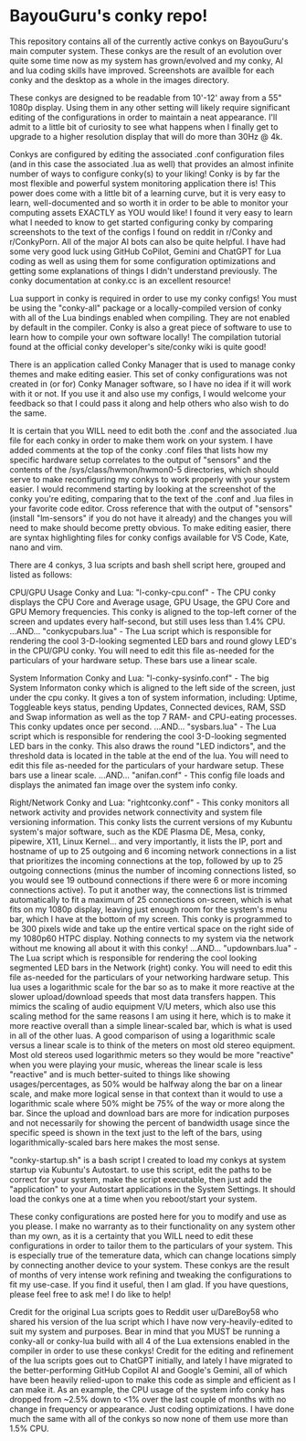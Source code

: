 # BayouGuru's conky repo!

This repository contains all of the currently active conkys on BayouGuru's main computer system.  These conkys are the result of an evolution over quite some time now as my system has grown/evolved and my conky, AI and lua coding skills have improved.  Screenshots are availble for each conky and the desktop as a whole in the images directory.

These conkys are designed to be readable from 10'-12' away from a 55" 1080p display.  Using them in any other setting will likely require significant editing of the configurations in order to maintain a neat appearance.  I'll admit to a little bit of curiosity to see what happens when I finally get to upgrade to a higher resolution display that will do more than 30Hz @ 4k.

Conkys are configured by editing the associated .conf configuration files (and in this case the associated .lua as well) that provides an almost infinite number of ways to configure conky(s) to your liking!  Conky is by far the most flexible and powerful system monitoring application there is! This power does come with a little bit of a learning curve, but it is very easy to learn, well-documented and so worth it in order to be able to monitor your computing assets EXACTLY as YOU would like!  I found it very easy to learn what I needed to know to get started configuring conky by comparing screenshots to the text of the configs I found on reddit in r/Conky and r/ConkyPorn. All of the major AI bots can also be quite helpful.  I have had some very good luck using GitHub CoPilot, Gemini and ChatGPT for Lua coding as well as using them for some configuration optimizations and getting some explanations of things I didn't understand previously.  The conky documentation at conky.cc is an excellent resource!

Lua support in conky is required in order to use my conky configs!  You must be using the "conky-all" package or a locally-compiled version of conky with all of the Lua bindings enabled when compiling.  They are not enabled by default in the compiler.  Conky is also a great piece of software to use to learn how to compile your own software locally!  The compilation tutorial found at the official conky developer's site/conky wiki is quite good!

There is an application called Conky Manager that is used to manage conky themes and make editing easier.  This set of conky configurations was not created in (or for) Conky Manager software, so I have no idea if it will work with it or not.  If you use it and also use my configs, I would welcome your feedback so that I could pass it along and help others who also wish to do the same.

It is certain that you WILL need to edit both the .conf and the associated .lua file for each conky in order to make them work on your system. I have added comments at the top of the conky .conf files that lists how my specific hardware setup correlates to the output of "sensors" and the contents of the /sys/class/hwmon/hwmon0-5 directories, which should serve to make reconfiguring my conkys to work properly with your system easier.  I would recommend starting by looking at the screenshot of the conky you're editing, comparing that to the text of the .conf and .lua files in your favorite code editor.  Cross reference that with the output of "sensors" (install "lm-sensors" if you do not have it already) and the changes you will need to make should become pretty obvious.  To make editing easier, there are syntax highlighting files for conky configs available for VS Code, Kate, nano and vim.  

There are 4 conkys, 3 lua scripts and  bash shell script here, grouped and listed as follows:

CPU/GPU Usage Conky and Lua:
"l-conky-cpu.conf" - The CPU conky displays the CPU Core and Average usage, GPU Usage, the GPU Core and GPU Memory frequencies. This conky  is aligned to the top-left corner of the screen and updates every half-second, but still uses less than 1.4% CPU.
...AND...
"conkycpubars.lua" - The Lua script which is responsible for rendering the cool 3-D-looking segmented LED bars and round glowy LED's in the CPU/GPU conky.  You will need to edit this file as-needed for the particulars of your hardware setup.  These bars use a linear scale.

System Information Conky and Lua:
"l-conky-sysinfo.conf" - The big System Informaton conky which is aligned to the left side of the screen, just under the cpu conky. It gives a ton of system information, including: Uptime, Toggleable keys status, pending Updates, Connected devices, RAM, SSD and Swap information as well as the top 7 RAM- and CPU-eating processes.  This conky updates once per second.
...AND...
"sysbars.lua" - The Lua script which is responsible for rendering the cool 3-D-looking segmented LED bars in the conky.  This also draws the round "LED indictors", and the threshold data is located in the table at the end of the lua.  You will need to edit this file as-needed for the particulars of your hardware setup.  These bars use a linear scale.
...AND...
"anifan.conf" - This config file loads and displays the animated fan image over the system info conky.

Right/Network Conky and Lua:
"rightconky.conf" - This conky monitors all network activity and provides network connectivity and system file versioning information.  This conky  lists the current versions of my Kubuntu system's major software, such as the KDE Plasma DE, Mesa, conky, pipewire, X11, Linux Kernel... and very importantly, it lists the IP, port and hostname of up to 25 outgoing and 6 incoming network connections in a list that prioritizes the incoming connections at the top, followed by up to 25 outgoing connections (minus the number of incoming connections listed, so you would see 19 outbound connections if there were 6 or more incoming connections active).  To put it another way, the connections list is trimmed automatically to fit a maximum of 25 connections on-screen, which is what fits on my 1080p display, leaving just enough room for the system's menu bar, which I have at the bottom of my screen. This conky is programmed to be 300 pixels wide and take up the entire vertical space on the right side of my 1080p60 HTPC display.  Nothing connects to my system via the network without me knowing all about it with this conky!
...AND...
"updownbars.lua" - The Lua script which is responsible for rendering the cool looking segmented LED bars in the Network (right) conky.  You will need to edit this file as-needed for the particulars of your networking hardware setup.  This lua uses a logarithmic scale for the bar so as to make it more reactive at the slower upload/download speeds that most data transfers happen. This mimics the scaling of audio equipment V/U meters, which also use this scaling method for the same reasons I am using it here, which is to make it more reactive overall than a simple linear-scaled bar, which is what is used in all of the other luas.  A good comparison of using a logarithmic scale versus a linear scale is to think of the meters on most old stereo equipment.  Most old stereos used logarithmic meters so they would be more "reactive" when you were playing your music, whereas the linear scale is less "reactive" and is much better-suited to things like showing usages/percentages, as 50% would be halfway along the bar on a linear scale, and make more logical sense in that context than it would to use a logarithmic scale where 50% might be 75% of the way or more along the bar.  Since the upload and download bars are more for indication purposes and not necessarily for showing the percent of bandwidth usage since the specific speed is shown in the text just to the left of the bars, using logarithmically-scaled bars here makes the most sense.

"conky-startup.sh" is a bash script I created to load my conkys at system startup via Kubuntu's Autostart.  to use this script, edit the paths to be correct for your system, make the script executable, then just add the "application" to your Autostart applications in the System Settings. It should load the conkys one at a time when you reboot/start your system.

These conky configurations are posted here for you to modify and use as you please.  I make no warranty as to their functionality on any system other than my own, as it is a certainty that you WILL need to edit these configurations in order to tailor them to the particulars of your system.  This is especially true of the temerature data, which can change locations simply by connecting another device to your system.  These conkys are the result of months of very intense work refining and tweaking the configurations to fit my use-case.  If you find it useful, then I am glad.  If you have questions, please feel free to ask me!  I do like to help!

Credit for the original Lua scripts goes to Reddit user u/DareBoy58 who shared his version of the lua script which I have now very-heavily-edited to suit my system and purposes.  Bear in mind that you MUST be running a conky-all or conky-lua build with all 4 of the Lua extensions enabled in the compiler in order to use these conkys! Credit for the editing and refinement of the lua scripts goes out to ChatGPT initially, and lately I have migrated to the better-performing GitHub Copilot AI and Google's Gemini, all of which have been heavily relied-upon to make this code as simple and efficient as I can make it.  As an example, the CPU usage of the system info conky has dropped from ~2.5% down to <1% over the last couple of months with no change in frequency or appearance.  Just coding optimizations.  I have done much the same with all of the conkys so now none of them use more than 1.5% CPU.
